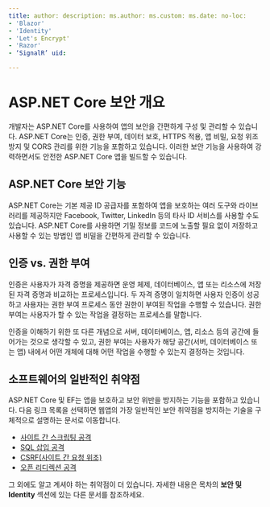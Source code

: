 ```yaml
---
title: author: description: ms.author: ms.custom: ms.date: no-loc:
- 'Blazor'
- 'Identity'
- 'Let's Encrypt'
- 'Razor'
- ‘SignalR’ uid: 

---
```

# <a name="overview-of-aspnet-core-security"></a>ASP.NET Core 보안 개요

개발자는 ASP.NET Core를 사용하여 앱의 보안을 간편하게 구성 및 관리할 수 있습니다. ASP.NET Core는 인증, 권한 부여, 데이터 보호, HTTPS 적용, 앱 비밀, 요청 위조 방지 및 CORS 관리를 위한 기능을 포함하고 있습니다. 이러한 보안 기능을 사용하여 강력하면서도 안전한 ASP.NET Core 앱을 빌드할 수 있습니다.

## <a name="aspnet-core-security-features"></a>ASP.NET Core 보안 기능

ASP.NET Core는 기본 제공 ID 공급자를 포함하여 앱을 보호하는 여러 도구와 라이브러리를 제공하지만 Facebook, Twitter, LinkedIn 등의 타사 ID 서비스를 사용할 수도 있습니다. ASP.NET Core를 사용하면 기밀 정보를 코드에 노출할 필요 없이 저장하고 사용할 수 있는 방법인 앱 비밀을 간편하게 관리할 수 있습니다.

## <a name="authentication-vs-authorization"></a>인증 vs. 권한 부여

인증은 사용자가 자격 증명을 제공하면 운영 체제, 데이터베이스, 앱 또는 리소스에 저장된 자격 증명과 비교하는 프로세스입니다. 두 자격 증명이 일치하면 사용자 인증이 성공하고 사용자는 권한 부여 프로세스 동안 권한이 부여된 작업을 수행할 수 있습니다. 권한 부여는 사용자가 할 수 있는 작업을 결정하는 프로세스를 말합니다.

인증을 이해하기 위한 또 다른 개념으로 서버, 데이터베이스, 앱, 리소스 등의 공간에 들어가는 것으로 생각할 수 있고, 권한 부여는 사용자가 해당 공간(서버, 데이터베이스 또는 앱) 내에서 어떤 개체에 대해 어떤 작업을 수행할 수 있는지 결정하는 것입니다.

## <a name="common-vulnerabilities-in-software"></a>소프트웨어의 일반적인 취약점

ASP.NET Core 및 EF는 앱을 보호하고 보안 위반을 방지하는 기능을 포함하고 있습니다. 다음 링크 목록을 선택하면 웹앱의 가장 일반적인 보안 취약점을 방지하는 기술을 구체적으로 설명하는 문서로 이동합니다.

* [사이트 간 스크립팅 공격](xref:security/cross-site-scripting)
* [SQL 삽입 공격](/ef/core/querying/raw-sql)
* [CSRF(사이트 간 요청 위조)](xref:security/anti-request-forgery)
* [오픈 리디렉션 공격](xref:security/preventing-open-redirects)

그 외에도 알고 계셔야 하는 취약점이 더 있습니다. 자세한 내용은 목차의 **보안 및 Identity** 섹션에 있는 다른 문서를 참조하세요.

